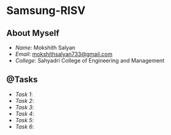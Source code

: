 # Samsung-RISV

## About Myself

- *Name*: Mokshith Salyan
- *Email*: mokshithsalyan733@gmail.com
- *College*: Sahyadri College of Engineering and Management

## @Tasks

- *Task 1*:
- *Task 2*:
- *Task 3*:
- *Task 4*:
- *Task 5*:
- *Task 6*:
